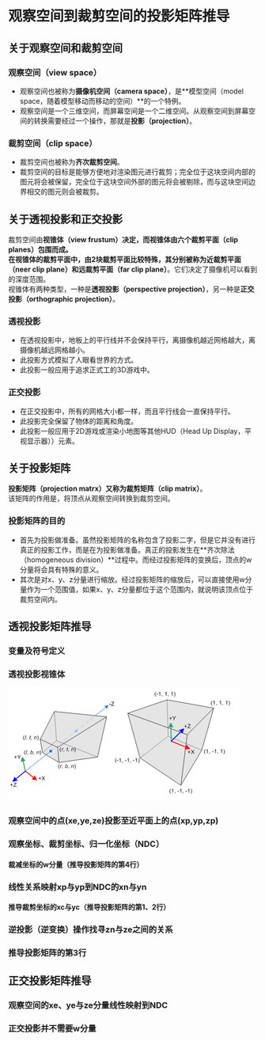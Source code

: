 # 观察空间到裁剪空间的投影矩阵推导


## 关于观察空间和裁剪空间
### 观察空间（view space）
  * 观察空间也被称为**摄像机空间（camera space）**，是**模型空间（model space，随着模型移动而移动的空间）**的一个特例。
  * 观察空间是一个三维空间，而屏幕空间是一个二维空间。从观察空间到屏幕空间的转换需要经过一个操作，那就是**投影（projection）**。

### 裁剪空间（clip space）
  * 裁剪空间也被称为**齐次裁剪空间**。
  * 裁剪空间的目标是能够方便地对渲染图元进行裁剪；完全位于这块空间内部的图元将会被保留，完全位于这块空间外部的图元将会被剔除，而与这块空间边界相交的图元则会被裁剪。

## 关于透视投影和正交投影
裁剪空间由**视锥体（view frustum）**决定，而视锥体由六个**裁剪平面（clip planes）**包围而成。  
在视锥体的裁剪平面中，由2块裁剪平面比较特殊，其分别被称为**近裁剪平面（neer clip plane）**和**远裁剪平面（far clip plane）**。它们决定了摄像机可以看到的深度范围。  
视锥体有两种类型，一种是**透视投影（perspective projection）**，另一种是**正交投影（orthographic projection）**。

### 透视投影
  * 在透视投影中，地板上的平行线并不会保持平行，离摄像机越近网格越大，离摄像机越远网格越小。
  * 此投影方式模拟了人眼看世界的方式。
  * 此投影一般应用于追求正式工的3D游戏中。

### 正交投影
  * 在正交投影中，所有的网格大小都一样，而且平行线会一直保持平行。
  * 此投影完全保留了物体的距离和角度。
  * 此投影一般应用于2D游戏或渲染小地图等其他HUD（Head Up Display，平视显示器））元素。


## 关于投影矩阵
**投影矩阵（projection matrx）**又称为**裁剪矩阵（clip matrix）**。  
该矩阵的作用是，将顶点从观察空间转换到裁剪空间。

### 投影矩阵的目的
  * 首先为投影做准备。虽然投影矩阵的名称包含了投影二字，但是它并没有进行真正的投影工作，而是在为投影做准备。真正的投影发生在**齐次除法（homogeneous division）**过程中。而经过投影矩阵的变换后，顶点的w分量将会具有特殊的意义。
  * 其次是对x、y、z分量进行缩放。经过投影矩阵的缩放后，可以直接使用w分量作为一个范围值，如果x、y、z分量都位于这个范围内，就说明该顶点位于裁剪空间内。


## 透视投影矩阵推导
### 变量及符号定义

### 透视投影视锥体
![透视视锥体与归一化设备坐标](img/透视视锥体与归一化设备坐标.png)

### 观察空间中的点(xe,ye,ze)投影至近平面上的点(xp,yp,zp)

### 观察坐标、裁剪坐标、归一化坐标（NDC）
#### 裁减坐标的w分量（推导投影矩阵的第4行）

### 线性关系映射xp与yp到NDC的xn与yn
#### 推导裁剪坐标的xc与yc（推导投影矩阵的第1、2行）

### 逆投影（逆变换）操作找寻zn与ze之间的关系
### 推导投影矩阵的第3行


## 正交投影矩阵推导
### 观察空间的xe、ye与ze分量线性映射到NDC

### 正交投影并不需要w分量
